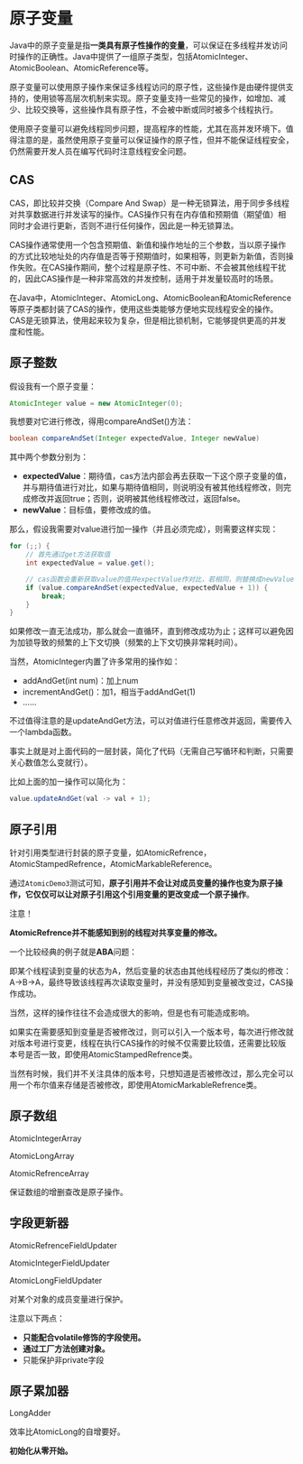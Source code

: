 # 原子变量

Java中的原子变量是指**一类具有原子性操作的变量**，可以保证在多线程并发访问时操作的正确性。Java中提供了一组原子类型，包括AtomicInteger、AtomicBoolean、AtomicReference等。

原子变量可以使用原子操作来保证多线程访问的原子性，这些操作是由硬件提供支持的，使用锁等高层次机制来实现。原子变量支持一些常见的操作，如增加、减少、比较交换等，这些操作具有原子性，不会被中断或同时被多个线程执行。

使用原子变量可以避免线程同步问题，提高程序的性能，尤其在高并发环境下。值得注意的是，虽然使用原子变量可以保证操作的原子性，但并不能保证线程安全，仍然需要开发人员在编写代码时注意线程安全问题。

## CAS

CAS，即比较并交换（Compare And Swap）是一种无锁算法，用于同步多线程对共享数据进行并发读写的操作。CAS操作只有在内存值和预期值（期望值）相同时才会进行更新，否则不进行任何操作，因此是一种无锁算法。

CAS操作通常使用一个包含预期值、新值和操作地址的三个参数，当以原子操作的方式比较地址处的内存值是否等于预期值时，如果相等，则更新为新值，否则操作失败。在CAS操作期间，整个过程是原子性、不可中断、不会被其他线程干扰的，因此CAS操作是一种非常高效的并发控制，适用于并发量较高时的场景。

在Java中，AtomicInteger、AtomicLong、AtomicBoolean和AtomicReference等原子类都封装了CAS的操作，使用这些类能够方便地实现线程安全的操作。CAS是无锁算法，使用起来较为复杂，但是相比锁机制，它能够提供更高的并发度和性能。

## 原子整数

假设我有一个原子变量：

~~~java
AtomicInteger value = new AtomicInteger(0);
~~~

我想要对它进行修改，得用compareAndSet()方法：

~~~java
boolean compareAndSet(Integer expectedValue, Integer newValue)
~~~

其中两个参数分别为：

- **expectedValue**：期待值，cas方法内部会再去获取一下这个原子变量的值，并与期待值进行对比，如果与期待值相同，则说明没有被其他线程修改，则完成修改并返回true；否则，说明被其他线程修改过，返回false。
- **newValue**：目标值，要修改成的值。

那么，假设我需要对value进行加一操作（并且必须完成），则需要这样实现：

~~~java
for (;;) {
    // 首先通过get方法获取值
    int expectedValue = value.get();

    // cas函数会重新获取value的值并expectValue作对比，若相同，则替换成newValue，否则返回false
    if (value.compareAndSet(expectedValue, expectedValue + 1)) {
        break;
    }
}
~~~

如果修改一直无法成功，那么就会一直循环，直到修改成功为止；这样可以避免因为加锁导致的频繁的上下文切换（频繁的上下文切换非常耗时间）。

当然，AtomicInteger内置了许多常用的操作如：

- addAndGet(int num)：加上num
- incrementAndGet()：加1，相当于addAndGet(1)
- ......

不过值得注意的是updateAndGet方法，可以对值进行任意修改并返回，需要传入一个lambda函数。

事实上就是对上面代码的一层封装，简化了代码（无需自己写循环和判断，只需要关心数值怎么变就行）。

比如上面的加一操作可以简化为：

~~~java
value.updateAndGet(val -> val + 1);
~~~

## 原子引用

针对引用类型进行封装的原子变量，如AtomicRefrence<BigDecimal>，AtomicStampedRefrence<BigDecimal>，AtomicMarkableReference<BigDecimal>。

通过`AtomicDemo3`测试可知，**原子引用并不会让对成员变量的操作也变为原子操作，它仅仅可以让对原子引用这个引用变量的更改变成一个原子操作**。

注意！

**AtomicRefrence并不能感知到别的线程对共享变量的修改。**

一个比较经典的例子就是**ABA**问题：

即某个线程读到变量的状态为A，然后变量的状态由其他线程经历了类似的修改：A->B->A，最终导致该线程再次读取变量时，并没有感知到变量被改变过，CAS操作成功。

当然，这样的操作往往不会造成很大的影响，但是也有可能造成影响。

如果实在需要感知到变量是否被修改过，则可以引入一个版本号，每次进行修改就对版本号进行变更，线程在执行CAS操作的时候不仅需要比较值，还需要比较版本号是否一致，即使用AtomicStampedRefrence类。

当然有时候，我们并不关注具体的版本号，只想知道是否被修改过，那么完全可以用一个布尔值来存储是否被修改，即使用AtomicMarkableRefrence类。

## 原子数组

AtomicIntegerArray

AtomicLongArray

AtomicRefrenceArray

保证数组的增删查改是原子操作。

## 字段更新器

AtomicRefrenceFieldUpdater

AtomicIntegerFieldUpdater

AtomicLongFieldUpdater

对某个对象的成员变量进行保护。

注意以下两点：

- **只能配合volatile修饰的字段使用。**
- **通过工厂方法创建对象。**
- 只能保护非private字段

## 原子累加器

LongAdder

效率比AtomicLong的自增要好。

**初始化从零开始。**